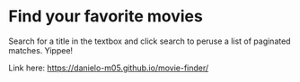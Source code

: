 Find your favorite movies
=======

Search for a title in the textbox and click search to peruse a list of paginated matches. Yippee!

Link here: https://danielo-m05.github.io/movie-finder/

